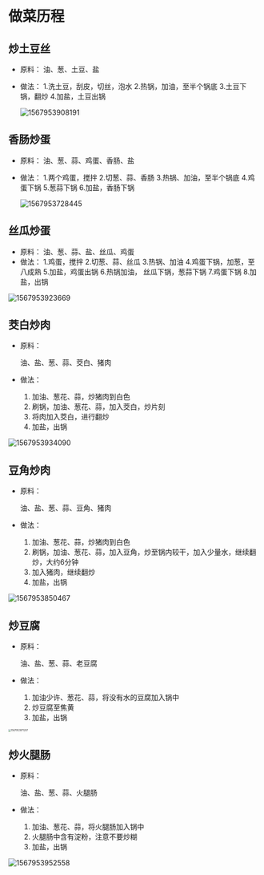 # 做菜历程

## 炒土豆丝

- 原料：
  油、葱、土豆、盐
  
- 做法：
  1.洗土豆，刮皮，切丝，泡水
  2.热锅，加油，至半个锅底
  3.土豆下锅，翻炒
  4.加盐，土豆出锅
  
  ![1567953908191](菜谱.assets/1567953908191.png)

## 香肠炒蛋

- 原料：
  油、葱、蒜、鸡蛋、香肠、盐
  
- 做法：
  1.两个鸡蛋，搅拌
  2.切葱、蒜、香肠
  3.热锅、加油，至半个锅底
  4.鸡蛋下锅
  5.葱蒜下锅
  6.加盐，香肠下锅
  
  ![1567953728445](菜谱.assets/1567953728445.png)
## 丝瓜炒蛋

- 原料：
  油、葱、蒜、盐、丝瓜、鸡蛋
- 做法：
  1.鸡蛋，搅拌
  2.切葱、蒜、丝瓜
  3.热锅、加油
  4.鸡蛋下锅，加葱，至八成熟
  5.加盐，鸡蛋出锅
  6.热锅加油， 丝瓜下锅，葱蒜下锅
  7.鸡蛋下锅
  8.加盐，出锅

![1567953923669](菜谱.assets/1567953923669.png)

## 茭白炒肉

- 原料：

  油、盐、葱、蒜、茭白、猪肉

- 做法：

  1. 加油、葱花、蒜，炒猪肉到白色
  2. 刷锅，加油、葱花、蒜，加入茭白，炒片刻
  3. 将肉加入茭白，进行翻炒
  4. 加盐，出锅

![1567953934090](菜谱.assets/1567953934090.png)



## 豆角炒肉

- 原料：

  油、盐、葱、蒜、豆角、猪肉

- 做法：

  1. 加油、葱花、蒜，炒猪肉到白色
  2. 刷锅，加油、葱花、蒜，加入豆角，炒至锅内较干，加入少量水，继续翻炒，大约6分钟
  3. 加入猪肉，继续翻炒
  4. 加盐，出锅

![1567953850467](菜谱.assets/1567953850467.png)

## 炒豆腐

- 原料：

  油、盐、葱、蒜、老豆腐

- 做法：

  1. 加油少许、葱花、蒜，将没有水的豆腐加入锅中
  2. 炒豆腐至焦黄
  3. 加盐，出锅

<img src="菜谱.assets/1567953971207.png" alt="1567953971207" style="zoom:33%;" />

## 炒火腿肠

- 原料：

  油、盐、葱、蒜、火腿肠

- 做法：

  1. 加油、葱花、蒜，将火腿肠加入锅中
  2. 火腿肠中含有淀粉，注意不要炒糊
  3. 加盐，出锅

![1567953952558](菜谱.assets/1567953952558.png)